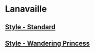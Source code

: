 # Lanavaille

## [Style - Standard](Lanavaille/Lanavaille-Standard.md)

## [Style - Wandering Princess](Lanavaille/Lanavaille-Wandering-Princess.md)